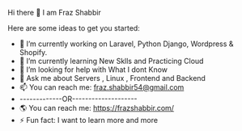 Hi there 👋 I am Fraz Shabbir


Here are some ideas to get you started:

- 🔭 I’m currently working on Laravel, Python Django, Wordpress & Shopify.
- 🌱 I’m currently learning New Sklls and Practicing Cloud
- 🤔 I’m looking for help with What I dont Know
- 💬 Ask me about Servers , Linux , Frontend and Backend
- 📫 You can reach me: fraz.shabbir54@gmail.com
- -------------OR--------------------
- 🌎  You can reach me: https://frazshabbir.com/
- ⚡ Fun fact: I want to learn more and more
